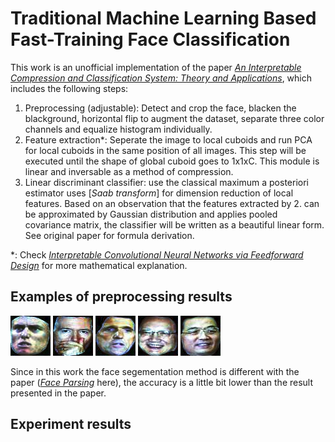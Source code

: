 # Traditional Machine Learning Based Fast-Training Face Classification
 
This work is an unofficial implementation of the paper [*An Interpretable Compression and Classification System: Theory and Applications*], which includes the following steps:
  1. Preprocessing (adjustable): Detect and crop the face, blacken the blackground, horizontal flip to augment the dataset, separate three color channels and equalize histogram individually.
  2. Feature extraction*: Seperate the image to local cuboids and run PCA for local cuboids in the same position of all images. This step will be executed until the shape of global cuboid goes to 1x1xC. This module is linear and inversable as a method of compression.
  3. Linear discriminant classifier: use the classical maximum a posteriori estimator
uses [*Saab transform*] for dimension reduction of local features. Based on an observation that the features extracted by 2. can be approximated by Gaussian distribution and applies pooled covariance matrix, the classifier will be written as a beautiful linear form. See original paper for formula derivation.

 *: Check [*Interpretable Convolutional Neural Networks via Feedforward Design*] for more mathematical explanation. 
 
## Examples of preprocessing results
![image](https://raw.githubusercontent.com/xshuai1996/Traditional-Machine-Learning-Based-Fast-Training-Face-Classification/master/preprocessing_examples/14_4.jpg) ![image](https://raw.githubusercontent.com/xshuai1996/Traditional-Machine-Learning-Based-Fast-Training-Face-Classification/master/preprocessing_examples/15_6.jpg) ![image](https://raw.githubusercontent.com/xshuai1996/Traditional-Machine-Learning-Based-Fast-Training-Face-Classification/master/preprocessing_examples/16_0.jpg) ![image](https://raw.githubusercontent.com/xshuai1996/Traditional-Machine-Learning-Based-Fast-Training-Face-Classification/master/preprocessing_examples/20_3.jpg) ![image](https://raw.githubusercontent.com/xshuai1996/Traditional-Machine-Learning-Based-Fast-Training-Face-Classification/master/preprocessing_examples/21_0.jpg)


Since in this work the face segementation method is different with the paper ([*Face Parsing*] here), the accuracy is a little bit lower than the result presented in the paper.

## Experiment results







[*An Interpretable Compression and Classification System: Theory and Applications*]: <https://arxiv.org/abs/1907.08952>
[*Interpretable Convolutional Neural Networks via Feedforward Design*]: <https://arxiv.org/abs/1810.02786>
[*Face Parsing*]: <https://github.com/zllrunning/face-parsing.PyTorch>
